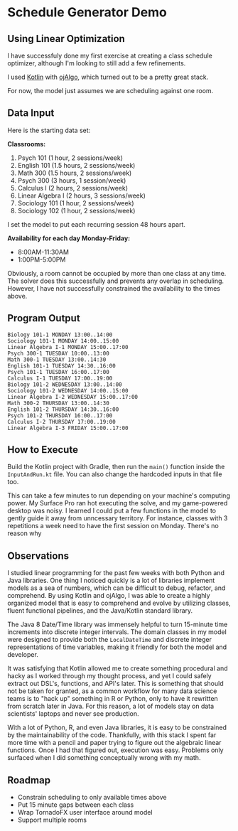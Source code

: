 # Schedule Generator Demo
## Using Linear Optimization

I have successfuly done my first exercise at creating a class schedule optimizer, although I'm looking to still add a few refinements.

I used [Kotlin](http://kotlinlang.org/) with [ojAlgo](http://www.ojalgo.org/), which turned out to be a pretty great stack.

For now, the model just assumes we are scheduling against one room.


## Data Input

Here is the starting data set:

**Classrooms:**

1) Psych 101 (1 hour, 2 sessions/week)
2) English 101 (1.5 hours, 2 sessions/week)
3) Math 300 (1.5 hours, 2 sessions/week)
4) Psych 300 (3 hours, 1 session/week)
5) Calculus I (2 hours, 2 sessions/week)
6) Linear Algebra I (2 hours, 3 sessions/week)
7) Sociology 101 (1 hour, 2 sessions/week)
8) Sociology 102 (1 hour, 2 sessions/week)

I set the model to put each recurring session 48 hours apart.

**Availability for each day Monday-Friday:**

* 8:00AM-11:30AM
* 1:00PM-5:00PM


Obviously, a room cannot be occupied by more than one class at any time. The solver does this successfully and prevents any overlap in scheduling. However, I have not successfully constrained the availability to the times above.


## Program Output

```
Biology 101-1 MONDAY 13:00..14:00
Sociology 101-1 MONDAY 14:00..15:00
Linear Algebra I-1 MONDAY 15:00..17:00
Psych 300-1 TUESDAY 10:00..13:00
Math 300-1 TUESDAY 13:00..14:30
English 101-1 TUESDAY 14:30..16:00
Psych 101-1 TUESDAY 16:00..17:00
Calculus I-1 TUESDAY 17:00..19:00
Biology 101-2 WEDNESDAY 13:00..14:00
Sociology 101-2 WEDNESDAY 14:00..15:00
Linear Algebra I-2 WEDNESDAY 15:00..17:00
Math 300-2 THURSDAY 13:00..14:30
English 101-2 THURSDAY 14:30..16:00
Psych 101-2 THURSDAY 16:00..17:00
Calculus I-2 THURSDAY 17:00..19:00
Linear Algebra I-3 FRIDAY 15:00..17:00
```

## How to Execute

Build the Kotlin project with Gradle, then run the `main()` function inside the `InputAndRun.kt` file. You can also change the hardcoded inputs in that file too.

This can take a few minutes to run depending on your machine's computing power. My Surface Pro ran hot executing the solve, and my game-powered desktop was noisy. I learned I could put a few functions in the model to gently guide it away from unncessary territory. For instance, classes with 3 repetitions a week need to have the first session on Monday. There's no reason why

## Observations

I studied linear programming for the past few weeks with both Python and Java libraries. One thing I noticed quickly is a lot of libraries implement models as a sea of numbers, which can be difficult to debug, refactor, and comprehend. By using Kotlin and ojAlgo, I was able to create a highly organized model that is easy to comprehend and evolve by utilizing classes, fluent functional pipelines, and the Java/Kotlin standard library.

The Java 8 Date/Time library was immensely helpful to turn 15-minute time increments into discrete integer intervals. The domain classes in my model were designed to provide both the `LocalDateTime` and discrete integer representations of time variables, making it friendly for both the model and developer.

It was satisfying that Kotlin allowed me to create something procedural and hacky as I worked through my thought process, and yet I could safely extract out DSL's, functions, and API's later. This is something that should not be taken for granted, as a common workflow for many data science teams is to "hack up" something in R or Python, only to have it rewritten from scratch later in Java. For this reason, a lot of models stay on data scientists' laptops and never see production.

 With a lot of Python, R, and even Java libraries, it is easy to be constrained by the maintainability of the code. Thankfully, with this stack I spent far more time with a pencil and paper trying to figure out the algebraic linear functions. Once I had that figured out, execution was easy. Problems only surfaced when I did something conceptually wrong with my math.

## Roadmap

* Constrain scheduling to only available times above
* Put 15 minute gaps between each class
* Wrap TornadoFX user interface around model
* Support multiple rooms
